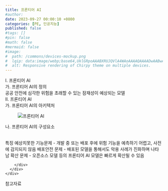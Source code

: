 ```yaml
---
title: 프론티어 AI
#author: 
date: 2023-09-27 00:00:10 +0800
categories: [PE, 인공지능]
published: false
#tags: []
#pin: false
#math: false
#mermaid: false
#image:
#  path: /commons/devices-mockup.png
#  lqip: data:image/webp;base64,UklGRpoAAABXRUJQVlA4WAoAAAAQAAAADwAABwAAQUxQSDIAAAARL0AmbZurmr57yyIiqE8oiG0bejIYEQTgqiDA9vqnsUSI6H+oAERp2HZ65qP/VIAWAFZQOCBCAAAA8AEAnQEqEAAIAAVAfCWkAALp8sF8rgRgAP7o9FDvMCkMde9PK7euH5M1m6VWoDXf2FkP3BqV0ZYbO6NA/VFIAAAA
#  alt: Responsive rendering of Chirpy theme on multiple devices.
---
```


<div class="post-wrap">
  <div class="para">
    <div class="para-title">
      I. 프론티어 AI
    </div>
    <div class="para-cntnt">
      <div class="para">
        <div class="para-title">
          가. 프론티어 AI의 정의
        </div>
        <div class="para-cntnt">
            공공 안전에 심각한 위험을 초래할 수 있는 잠재성이 예상되는 모델
        </div>
      </div>
    </div>
  </div>
  
  <div class="para">
    <div class="para-title">
      II. 프론티어 AI
    </div>
    <div class="para-cntnt">
      <div class="para">
        <div class="para-title">
          가. 프론티어 AI의 아키텍처
        </div>
        <div class="para-cntnt">
          <figure class="post-figure">
            <img src="/assets/img/posts/프론티어-AI.png" alt="프론티어 AI">
<!--            <figcaption>Source: Unveiling the Metaverse: Exploring Emerging Trends, Multifaceted Perspectives, and Future Challenges</figcaption>-->
          </figure>
        </div>
      </div>
      <div class="para">
        <div class="para-title">
          나. 프론티어 AI의 구성요소
        </div>
        <div class="para-cntnt">
          <table class="post-table">
          </table>
          특징
  예상치못한 기능문제 - 개발 중 또는 배포 후에 위험 기능을 예측하기 어렵고, 사전에 감지되지 않음
  배포안전 문제 - 배포된 모델을 통해서도 악용 사례가 진화하며 나타남
  확산 문제 - 오픈소스 모델 등의 프론티어 AI 모델은 빠르게 확산될 수 있음

        </div>
      </div>
    </div>
  </div>

  <div class="refr-wrap">
    <div class="refr-title">
        참고자료
    </div>
    <ol class="refr-list">
    <!--    <li>(나현식, 최대선) <a target="_blank" href="https://scienceon.kisti.re.kr/commons/util/originalView.do?cn=JAKO202225948430499&oCn=JAKO202225948430499&dbt=JAKO&journal=NJOU00291864">메타버스 보안 위협 요소 및 대응 방안 검토</a></li>-->
    <!--    <li>(M. Uddin, S. Manickam, H. Ullah, M. Obaidat and A. Dandoush) <a target="_blank" href="https://ieeexplore.ieee.org/abstract/document/10138386">Unveiling the Metaverse: Exploring Emerging Trends, Multifaceted Perspectives, and Future Challenges</a></li>-->
    </ol>
  </div>
</div>
